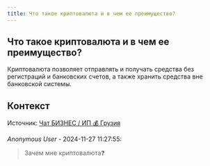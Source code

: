 ```yaml
---
title: Что такое криптовалюта и в чем ее преимущество?
---
```


## Что такое криптовалюта и в чем ее преимущество?

Криптовалюта позволяет отправлять и получать средства без регистраций и банковских счетов, а также хранить средства вне банковской системы.

## Контекст

Источник: [Чат БИЗНЕС / ИП 💰 Грузия](https://t.me/ip_ge)

_Anonymous User_ - 2024-11-27 11:27:55:

> Зачем мне криптовалюта❓
